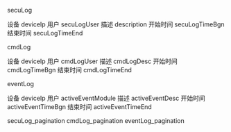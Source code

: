 <!-- loggers -->



secuLog

设备 deviceIp
用户 secuLogUser 
描述  description
开始时间  secuLogTimeBgn
结束时间 secuLogTimeEnd





cmdLog

设备  deviceIp
用户 cmdLogUser 
描述  cmdLogDesc 
开始时间  cmdLogTimeBgn
结束时间 cmdLogTimeEnd

eventLog

设备 deviceIp 
用户 activeEventModule
描述 activeEventDesc 
开始时间 activeEventTimeBgn 
结束时间  activeEventTimeEnd

secuLog_pagination
cmdLog_pagination
eventLog_pagination